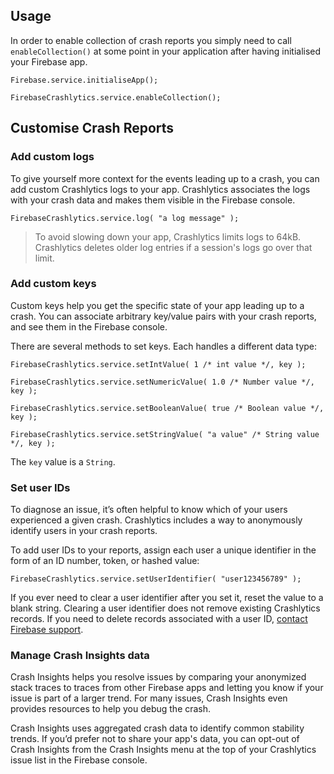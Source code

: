 
## Usage

In order to enable collection of crash reports you simply need to call `enableCollection()` at some point in your application after having initialised your Firebase app.

```as3
Firebase.service.initialiseApp();

FirebaseCrashlytics.service.enableCollection();
```



## Customise Crash Reports

### Add custom logs

To give yourself more context for the events leading up to a crash, you can add custom Crashlytics logs to your app. Crashlytics associates the logs with your crash data and makes them visible in the Firebase console.


```as3
FirebaseCrashlytics.service.log( "a log message" );
```

>
> To avoid slowing down your app, Crashlytics limits logs to 64kB. Crashlytics deletes older log entries if a session's logs go over that limit.
>



### Add custom keys

Custom keys help you get the specific state of your app leading up to a crash. You can associate arbitrary key/value pairs with your crash reports, and see them in the Firebase console.

There are several methods to set keys. Each handles a different data type:


```as3
FirebaseCrashlytics.service.setIntValue( 1 /* int value */, key );

FirebaseCrashlytics.service.setNumericValue( 1.0 /* Number value */, key );

FirebaseCrashlytics.service.setBooleanValue( true /* Boolean value */, key );

FirebaseCrashlytics.service.setStringValue( "a value" /* String value */, key );
```

The `key` value is a `String`.



### Set user IDs

To diagnose an issue, it’s often helpful to know which of your users experienced a given crash. Crashlytics includes a way to anonymously identify users in your crash reports.

To add user IDs to your reports, assign each user a unique identifier in the form of an ID number, token, or hashed value:


```as3
FirebaseCrashlytics.service.setUserIdentifier( "user123456789" );
```


If you ever need to clear a user identifier after you set it, reset the value to a blank string. Clearing a user identifier does not remove existing Crashlytics records. If you need to delete records associated with a user ID, [contact Firebase support](https://firebase.google.com/support/contact/?category=other-category&component=crashlytics&summary=Please%20delete%20records%20associated%20with%20UID%20[ENTER_USER_ID_HERE]).




### Manage Crash Insights data

Crash Insights helps you resolve issues by comparing your anonymized stack traces to traces from other Firebase apps and letting you know if your issue is part of a larger trend. For many issues, Crash Insights even provides resources to help you debug the crash.

Crash Insights uses aggregated crash data to identify common stability trends. If you’d prefer not to share your app's data, you can opt-out of Crash Insights from the Crash Insights menu at the top of your Crashlytics issue list in the Firebase console.

